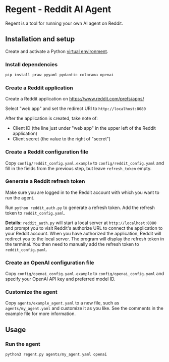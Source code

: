 # Regent - Reddit AI Agent

Regent is a tool for running your own AI agent on Reddit.

## Installation and setup

Create and activate a Python [virtual environment](https://docs.python.org/3/library/venv.html).

### Install dependencies

```bash
pip install praw pyyaml pydantic colorama openai
```

### Create a Reddit application

Create a Reddit application on https://www.reddit.com/prefs/apps/

Select "web app" and set the redirect URI to `http://localhost:8080`

After the application is created, take note of:

- Client ID (the line just under "web app" in the upper left of the Reddit application)
- Client secret (the value to the right of "secret")

### Create a Reddit configuration file

Copy `config/reddit_config.yaml.example` to `config/reddit_config.yaml` and fill in the fields from the previous step, but leave `refresh_token` empty.

### Generate a Reddit refresh token

Make sure you are logged in to the Reddit account with which you want to run the agent.

Run `python reddit_auth.py` to generate a refresh token.
Add the refresh token to `reddit_config.yaml`.

**Details:** `reddit_auth.py` will start a local server at `http://localhost:8080`
and prompt you to visit Reddit's authorize URL to connect the application to your Reddit account.
When you have authorized the application, Reddit will redirect you to the local server.
The program will display the refresh token in the terminal.
You then need to manually add the refresh token to `reddit_config.yaml`.

### Create an OpenAI configuration file

Copy `config/openai_config.yaml.example` to `config/openai_config.yaml` and specify your OpenAI API key and preferred model ID.

### Customize the agent

Copy `agents/example_agent.yaml` to a new file, such as `agents/my_agent.yaml` and customize it as you like.
See the comments in the example file for more information.

## Usage

### Run the agent

```bash
python3 regent.py agents/my_agent.yaml openai
```
